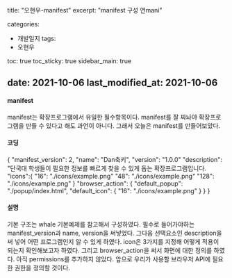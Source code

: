 title:  "오현우-manifest"
excerpt: "manifest 구성 연mani"

categories:
  - 개발일지
tags:
  - 오현우

toc: true
toc_sticky: true
sidebar_main: true

date: 2021-10-06
last_modified_at: 2021-10-06
---

#### manifest
manifest는 확장프로그램에서 유일한 필수항목이다.
manifest를 잘 짜놔야 확장프로그램을 만들 수 있다고 해도 과언이 아니다.
그래서 오늘은 manifest를 만들어보았다.

#### 코딩
{
"manifest_version": 2,
"name": "Dan축키",
"version": "1.0.0"
"description": "단국대 학생들이 필요한 정보를 빠르게 찾을 수 있게 돕는 확장프로그램입니다.
"icons":{
  "16": "./icons/example.png"
  "48": "./icons/example.png"
  "128": "./icons/example.png"
}
"browser_action": {
   "default_popup": "./popup/index.html",
   "default_icon": {
       "16": "./icons/example.png"
   }
 }
}
#### 설명
기본 구조는 whale 기본예제를 참고해서 구성하였다.
필수로 들어가야하는 manifest_version과 name, version을 써넣었다.
그다음 선택요소인 description을 써 넣어 어떤 프로그램인지 알 수 있게 하였다.
icon은 3가지를 지정해 어떻게 적용이 되는지 확인해보고자 하였다.
그리고 browser_action을 써서 화면에 대한 정의를 하였다.
아직 permissions를 추가하지 않았다.
앞으로 우리가 사용할 브라우저 API에 필요한 권한을 정의할 것이다.
